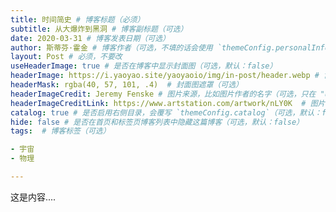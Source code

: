 ```yaml
---
title: 时间简史 # 博客标题（必须）
subtitle: 从大爆炸到黑洞 # 博客副标题（可选）
date: 2020-03-31 # 博客发表日期（可选）
author: 斯蒂芬·霍金 # 博客作者（可选，不填的话会使用 `themeConfig.personalInfo.name`）
layout: Post # 必须，不要改
useHeaderImage: true # 是否在博客中显示封面图（可选，默认：false）
headerImage: https://i.yaoyao.site/yaoyaoio/img/in-post/header.webp # 博客封面图（必须，即使上一项选了 false，因为图片也需要在首页显示）
headerMask: rgba(40, 57, 101, .4)  # 封面图遮罩（可选）
headerImageCredit: Jeremy Fenske # 图片来源，比如图片作者的名字（可选，只在 "useHeaderImage: true" 时有效）
headerImageCreditLink: https://www.artstation.com/artwork/nLY0K  # 图片来源的链接（可选，只在 "useHeaderImage: true" 时有效）
catalog: true # 是否启用右侧目录，会覆写 `themeConfig.catalog`（可选，默认：false）
hide: false # 是否在首页和标签页博客列表中隐藏这篇博客（可选，默认：false）
tags:  # 博客标签（可选）

- 宇宙
- 物理

---
```

这是内容....
